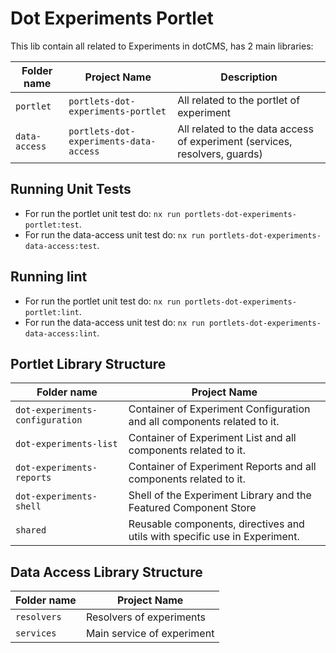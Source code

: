 # Dot Experiments Portlet

This lib contain all related to Experiments in dotCMS, has 2 main libraries:

| Folder name   | Project Name                           | Description                                                                |
|---------------|----------------------------------------|----------------------------------------------------------------------------|
| `portlet`     | `portlets-dot-experiments-portlet`     | All related to the portlet of experiment                                   |
| `data-access` | `portlets-dot-experiments-data-access` | All related to the data access of experiment (services, resolvers, guards) |  

## Running Unit Tests

- For run the portlet unit test do: `nx run portlets-dot-experiments-portlet:test`.
- For run the data-access unit test do: `nx run portlets-dot-experiments-data-access:test`.

## Running lint

- For run the portlet unit test do: `nx run portlets-dot-experiments-portlet:lint`.
- For run the data-access unit test do: `nx run portlets-dot-experiments-data-access:lint`.

## Portlet Library Structure

| Folder name                     | Project Name                                                               |
|---------------------------------|----------------------------------------------------------------------------|
| `dot-experiments-configuration` | Container of Experiment Configuration and all components related to it.    |
| `dot-experiments-list`          | Container of Experiment List and all components related to it.             | 
| `dot-experiments-reports`       | Container of Experiment Reports and all components related to it.          | 
| `dot-experiments-shell`         | Shell of the Experiment Library and the Featured Component Store           | 
| `shared`                        | Reusable components, directives and utils with specific use in Experiment. | 

## Data Access Library Structure

| Folder name | Project Name               |
|-------------|----------------------------|
| `resolvers` | Resolvers of experiments   |
| `services`  | Main service of experiment | 
